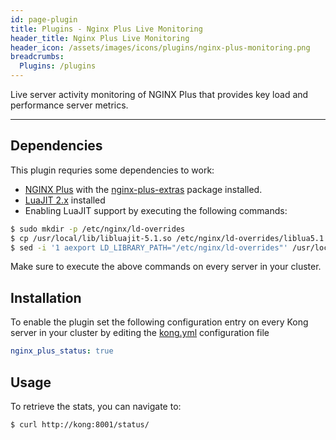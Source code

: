 ```yaml
---
id: page-plugin
title: Plugins - Nginx Plus Live Monitoring
header_title: Nginx Plus Live Monitoring
header_icon: /assets/images/icons/plugins/nginx-plus-monitoring.png
breadcrumbs:
  Plugins: /plugins
---
```


Live server activity monitoring of NGINX Plus that provides key load and performance server metrics.

---

## Dependencies

This plugin requries some dependencies to work:

* [NGINX Plus][nginx-plus] with the [nginx-plus-extras][nginx-plus-extras] package installed.
* [LuaJIT 2.x][luajit] installed
* Enabling LuaJIT support by executing the following commands:

```bash
$ sudo mkdir -p /etc/nginx/ld-overrides
$ cp /usr/local/lib/libluajit-5.1.so /etc/nginx/ld-overrides/liblua5.1.so.0
$ sed -i '1 aexport LD_LIBRARY_PATH="/etc/nginx/ld-overrides"' /usr/local/bin/kong
```

Make sure to execute the above commands on every server in your cluster.

## Installation

To enable the plugin set the following configuration entry on every Kong server in your cluster by editing the [kong.yml][configuration] configuration file

```yaml
nginx_plus_status: true
```

## Usage

To retrieve the stats, you can navigate to:

```bash
$ curl http://kong:8001/status/
```

[luajit]: http://luajit.org/
[nginx-plus]: http://nginx.com/products/
[nginx-plus-extras]: http://nginx.com/products/technical-specs/#nginx-plus-extras
[configuration]: /docs/{{site.data.kong_latest.release}}/configuration

